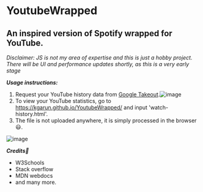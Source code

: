 # YoutubeWrapped
## An inspired version of Spotify wrapped for YouTube.

*Disclaimer: JS is not my area of expertise and this is just a hobby project. There will be UI and performance updates shortly, as this is a very early stage*

***Usage instructions:***
1. Request your YouTube history data from [Google Takeout](https://takeout.google.com/).![image](https://user-images.githubusercontent.com/21175650/205507733-67227850-ed10-4ef2-9b10-1639399f160c.png)
2. To view your YouTube statistics, go to https://kgarun.github.io/YoutubeWrapped/ and input 'watch-history.html'.
3. The file is not uploaded anywhere, it is simply processed in the browser :smiley:.

![image](https://user-images.githubusercontent.com/21175650/205505953-9ec238d9-17fc-4c63-8036-5ef39e96b582.png)


***Credits:orange_heart:***
- W3Schools
- Stack overflow
- MDN webdocs
- and many more.

